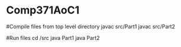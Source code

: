 # Comp371AoC1

#Compile files from top level directory
javac src/Part1
javac src/Part2

#Run files 
cd /src
java Part1
java Part2
